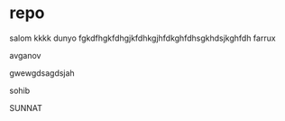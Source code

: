 # repo
salom
kkkk
dunyo
fgkdfhgkfdhgjkfdhkgjhfdkghfdhsgkhdsjkghfdh farrux

avganov


gwewgdsagdsjah

sohib


SUNNAT
